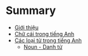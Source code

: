 # Summary

* [Giới thiệu](README.md)
* [Chữ cái trong tiếng Anh](chu-cai-trong-tieng-anh.md)
* [Các loại từ trong tiếng Anh](cac-loai-tu-trong-tieng-anh.md)
  * [Noun - Danh từ](noun-danh-tu.md)



